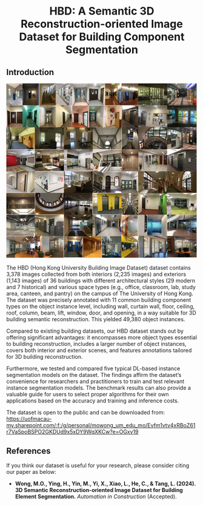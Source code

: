<div align="center">

<h1> HBD: A Semantic 3D Reconstruction-oriented Image Dataset for Building Component Segmentation </h1>

</div>


## Introduction

<div align="center">
</div>

![interiorImages](https://github.com/EnochYing/Image2BIM/blob/main/HBD/interiorImages.png)

The HBD (Hong Kong University Building Image Dataset) dataset contains 3,378 images collected from both interiors 
(2,235 images) and exteriors (1,143 images) of 36 buildings with different architectural styles (29 modern and 7 historical) 
and various space types (e.g., office, classroom, lab, study area, canteen, and pantry) on the campus of The University of Hong Kong. 
The dataset was precisely annotated with 11 common building component types on the object instance level, including wall, 
curtain wall, floor, ceiling, roof, column, beam, lift, window, door, and opening, in a way suitable for 
3D building semantic reconstruction. This yielded 49,380 object instances. 

Compared to existing building datasets, our HBD dataset stands out by offering significant advantages: 
it encompasses more object types essential to building reconstruction, 
includes a larger number of object instances, 
covers both interior and exterior scenes, and features annotations tailored for 3D building reconstruction. 

Furthermore, we tested and compared five typical DL-based instance segmentation models on the dataset. 
The findings affirm the dataset’s convenience for researchers and practitioners to train and test relevant instance 
segmentation models. The benchmark results can also provide a valuable guide for users to select proper algorithms 
for their own applications based on the accuracy and training and inference costs.

The dataset is open to the public and can be downloaded from: https://uofmacau-my.sharepoint.com/:f:/g/personal/mowong_um_edu_mo/Evfm1vtv4xRBoZ61r7VaSpoBSPO2GKDUd9x5xDY9WqXKCw?e=OGxv19

## References
If you think our dataset is useful for your research, please consider citing our paper as below: 

- **Wong, M.O., Ying, H., Yin, M., Yi, X., Xiao, L., He, C., & Tang, L. (2024). 3D Semantic Reconstruction-oriented Image Dataset for Building Element Segmentation.** *Automation in Construction* (Accepted).





